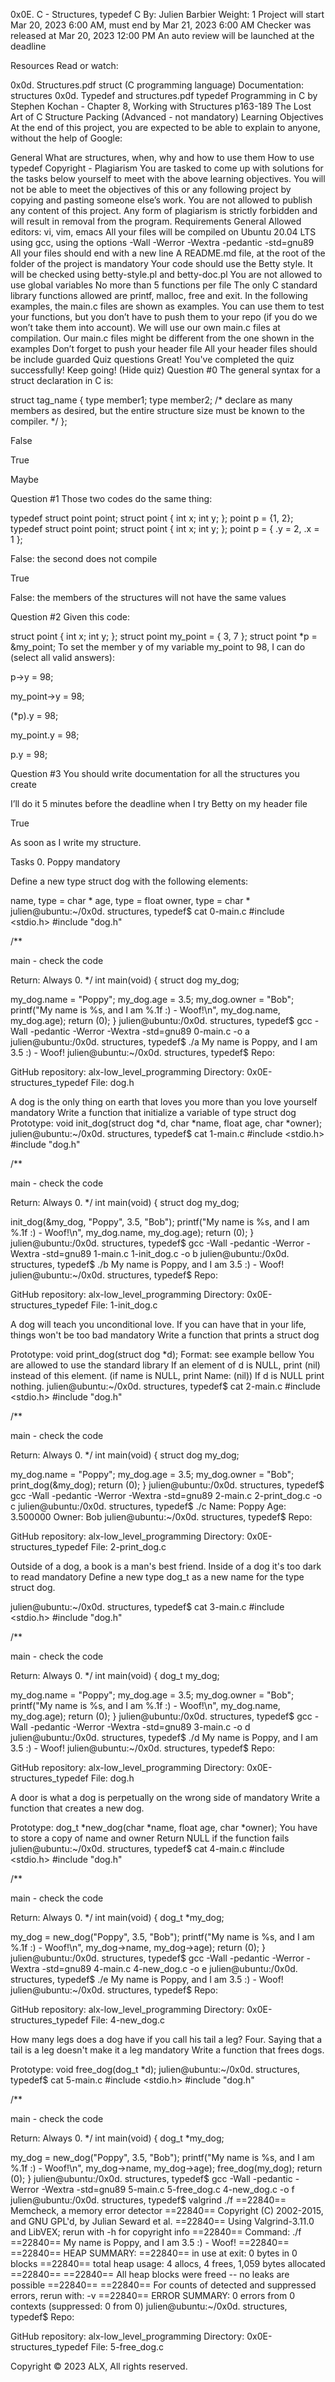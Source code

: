 0x0E. C - Structures, typedef C By: Julien Barbier Weight: 1 Project will start Mar 20, 2023 6:00 AM, must end by Mar 21, 2023 6:00 AM Checker was released at Mar 20, 2023 12:00 PM An auto review will be launched at the deadline

Resources Read or watch:

0x0d. Structures.pdf struct (C programming language) Documentation: structures 0x0d. Typedef and structures.pdf typedef Programming in C by Stephen Kochan - Chapter 8, Working with Structures p163-189 The Lost Art of C Structure Packing (Advanced - not mandatory) Learning Objectives At the end of this project, you are expected to be able to explain to anyone, without the help of Google:

General What are structures, when, why and how to use them How to use typedef Copyright - Plagiarism You are tasked to come up with solutions for the tasks below yourself to meet with the above learning objectives. You will not be able to meet the objectives of this or any following project by copying and pasting someone else’s work. You are not allowed to publish any content of this project. Any form of plagiarism is strictly forbidden and will result in removal from the program. Requirements General Allowed editors: vi, vim, emacs All your files will be compiled on Ubuntu 20.04 LTS using gcc, using the options -Wall -Werror -Wextra -pedantic -std=gnu89 All your files should end with a new line A README.md file, at the root of the folder of the project is mandatory Your code should use the Betty style. It will be checked using betty-style.pl and betty-doc.pl You are not allowed to use global variables No more than 5 functions per file The only C standard library functions allowed are printf, malloc, free and exit. In the following examples, the main.c files are shown as examples. You can use them to test your functions, but you don’t have to push them to your repo (if you do we won’t take them into account). We will use our own main.c files at compilation. Our main.c files might be different from the one shown in the examples Don’t forget to push your header file All your header files should be include guarded Quiz questions Great! You've completed the quiz successfully! Keep going! (Hide quiz) Question #0 The general syntax for a struct declaration in C is:

struct tag_name { type member1; type member2; /* declare as many members as desired, but the entire structure size must be known to the compiler. */ };

False

True

Maybe

Question #1 Those two codes do the same thing:

typedef struct point point; struct point { int x; int y; }; point p = {1, 2}; typedef struct point point; struct point { int x; int y; }; point p = { .y = 2, .x = 1 };

False: the second does not compile

True

False: the members of the structures will not have the same values

Question #2 Given this code:

struct point { int x; int y; }; struct point my_point = { 3, 7 }; struct point *p = &my_point; To set the member y of my variable my_point to 98, I can do (select all valid answers):

p->y = 98;

my_point->y = 98;

(*p).y = 98;

my_point.y = 98;

p.y = 98;

Question #3 You should write documentation for all the structures you create

I’ll do it 5 minutes before the deadline when I try Betty on my header file

True

As soon as I write my structure.

Tasks 0. Poppy mandatory

Define a new type struct dog with the following elements:

name, type = char * age, type = float owner, type = char * julien@ubuntu:~/0x0d. structures, typedef$ cat 0-main.c #include <stdio.h> #include "dog.h"

/**

main - check the code

Return: Always 0. */ int main(void) { struct dog my_dog;

my_dog.name = "Poppy"; my_dog.age = 3.5; my_dog.owner = "Bob"; printf("My name is %s, and I am %.1f :) - Woof!\n", my_dog.name, my_dog.age); return (0); } julien@ubuntu:/0x0d. structures, typedef$ gcc -Wall -pedantic -Werror -Wextra -std=gnu89 0-main.c -o a julien@ubuntu:/0x0d. structures, typedef$ ./a My name is Poppy, and I am 3.5 :) - Woof! julien@ubuntu:~/0x0d. structures, typedef$ Repo:

GitHub repository: alx-low_level_programming Directory: 0x0E-structures_typedef File: dog.h

A dog is the only thing on earth that loves you more than you love yourself mandatory Write a function that initialize a variable of type struct dog
Prototype: void init_dog(struct dog *d, char *name, float age, char *owner); julien@ubuntu:~/0x0d. structures, typedef$ cat 1-main.c #include <stdio.h> #include "dog.h"

/**

main - check the code

Return: Always 0. */ int main(void) { struct dog my_dog;

init_dog(&my_dog, "Poppy", 3.5, "Bob"); printf("My name is %s, and I am %.1f :) - Woof!\n", my_dog.name, my_dog.age); return (0); } julien@ubuntu:/0x0d. structures, typedef$ gcc -Wall -pedantic -Werror -Wextra -std=gnu89 1-main.c 1-init_dog.c -o b julien@ubuntu:/0x0d. structures, typedef$ ./b My name is Poppy, and I am 3.5 :) - Woof! julien@ubuntu:~/0x0d. structures, typedef$ Repo:

GitHub repository: alx-low_level_programming Directory: 0x0E-structures_typedef File: 1-init_dog.c

A dog will teach you unconditional love. If you can have that in your life, things won't be too bad mandatory
Write a function that prints a struct dog

Prototype: void print_dog(struct dog *d); Format: see example bellow You are allowed to use the standard library If an element of d is NULL, print (nil) instead of this element. (if name is NULL, print Name: (nil)) If d is NULL print nothing. julien@ubuntu:~/0x0d. structures, typedef$ cat 2-main.c #include <stdio.h> #include "dog.h"

/**

main - check the code

Return: Always 0. */ int main(void) { struct dog my_dog;

my_dog.name = "Poppy"; my_dog.age = 3.5; my_dog.owner = "Bob"; print_dog(&my_dog); return (0); } julien@ubuntu:/0x0d. structures, typedef$ gcc -Wall -pedantic -Werror -Wextra -std=gnu89 2-main.c 2-print_dog.c -o c julien@ubuntu:/0x0d. structures, typedef$ ./c Name: Poppy Age: 3.500000 Owner: Bob julien@ubuntu:~/0x0d. structures, typedef$ Repo:

GitHub repository: alx-low_level_programming Directory: 0x0E-structures_typedef File: 2-print_dog.c

Outside of a dog, a book is a man's best friend. Inside of a dog it's too dark to read mandatory
Define a new type dog_t as a new name for the type struct dog.

julien@ubuntu:~/0x0d. structures, typedef$ cat 3-main.c #include <stdio.h> #include "dog.h"

/**

main - check the code

Return: Always 0. */ int main(void) { dog_t my_dog;

my_dog.name = "Poppy"; my_dog.age = 3.5; my_dog.owner = "Bob"; printf("My name is %s, and I am %.1f :) - Woof!\n", my_dog.name, my_dog.age); return (0); } julien@ubuntu:/0x0d. structures, typedef$ gcc -Wall -pedantic -Werror -Wextra -std=gnu89 3-main.c -o d julien@ubuntu:/0x0d. structures, typedef$ ./d My name is Poppy, and I am 3.5 :) - Woof! julien@ubuntu:~/0x0d. structures, typedef$ Repo:

GitHub repository: alx-low_level_programming Directory: 0x0E-structures_typedef File: dog.h

A door is what a dog is perpetually on the wrong side of mandatory
Write a function that creates a new dog.

Prototype: dog_t *new_dog(char *name, float age, char *owner); You have to store a copy of name and owner Return NULL if the function fails julien@ubuntu:~/0x0d. structures, typedef$ cat 4-main.c #include <stdio.h> #include "dog.h"

/**

main - check the code

Return: Always 0. */ int main(void) { dog_t *my_dog;

my_dog = new_dog("Poppy", 3.5, "Bob"); printf("My name is %s, and I am %.1f :) - Woof!\n", my_dog->name, my_dog->age); return (0); } julien@ubuntu:/0x0d. structures, typedef$ gcc -Wall -pedantic -Werror -Wextra -std=gnu89 4-main.c 4-new_dog.c -o e julien@ubuntu:/0x0d. structures, typedef$ ./e My name is Poppy, and I am 3.5 :) - Woof! julien@ubuntu:~/0x0d. structures, typedef$ Repo:

GitHub repository: alx-low_level_programming Directory: 0x0E-structures_typedef File: 4-new_dog.c

How many legs does a dog have if you call his tail a leg? Four. Saying that a tail is a leg doesn't make it a leg mandatory
Write a function that frees dogs.

Prototype: void free_dog(dog_t *d); julien@ubuntu:~/0x0d. structures, typedef$ cat 5-main.c #include <stdio.h> #include "dog.h"

/**

main - check the code

Return: Always 0. */ int main(void) { dog_t *my_dog;

my_dog = new_dog("Poppy", 3.5, "Bob"); printf("My name is %s, and I am %.1f :) - Woof!\n", my_dog->name, my_dog->age); free_dog(my_dog); return (0); } julien@ubuntu:/0x0d. structures, typedef$ gcc -Wall -pedantic -Werror -Wextra -std=gnu89 5-main.c 5-free_dog.c 4-new_dog.c -o f julien@ubuntu:/0x0d. structures, typedef$ valgrind ./f ==22840== Memcheck, a memory error detector ==22840== Copyright (C) 2002-2015, and GNU GPL'd, by Julian Seward et al. ==22840== Using Valgrind-3.11.0 and LibVEX; rerun with -h for copyright info ==22840== Command: ./f ==22840== My name is Poppy, and I am 3.5 :) - Woof! ==22840== ==22840== HEAP SUMMARY: ==22840== in use at exit: 0 bytes in 0 blocks ==22840== total heap usage: 4 allocs, 4 frees, 1,059 bytes allocated ==22840== ==22840== All heap blocks were freed -- no leaks are possible ==22840== ==22840== For counts of detected and suppressed errors, rerun with: -v ==22840== ERROR SUMMARY: 0 errors from 0 contexts (suppressed: 0 from 0) julien@ubuntu:~/0x0d. structures, typedef$ Repo:

GitHub repository: alx-low_level_programming Directory: 0x0E-structures_typedef File: 5-free_dog.c

Copyright © 2023 ALX, All rights reserved.


